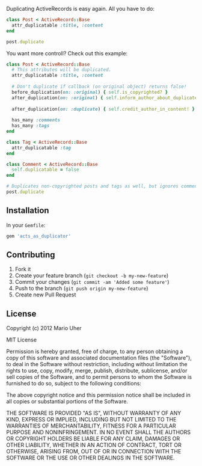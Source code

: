 Duplicating ActiveRecords is easy again. All you have to do:

```ruby
class Post < ActiveRecord::Base
  attr_duplicatable :title, :content
end

post.duplicate
```

You want more controll? Check out this example:

```ruby
class Post < ActiveRecord::Base
  # This attributes will be duplicated.
  attr_duplicatable :title, :content
  
  # Don't duplicate if callback (on original object) returns false!
  before_duplication(on: :original) { self.is_copyrighted? }
  after_duplication(on: :original) { self.inform_author_about_duplicate! }
  
  after_duplication(on: :duplicate) { self.credit_author_in_content! }
  
  has_many :comments
  has_many :tags
end

class Tag < ActiveRecord::Base
  attr_duplicatable :tag
end

class Comment < ActiveRecord::Base
  self.duplicatable = false
end

# Duplicates non-copyrighted posts and tags as well, but ignores comments.
post.duplicate
```

## Installation

In your `Gemfile`:

```ruby
gem 'acts_as_duplicator'
```

## Contributing

1. Fork it
2. Create your feature branch (`git checkout -b my-new-feature`)
3. Commit your changes (`git commit -am 'Added some feature'`)
4. Push to the branch (`git push origin my-new-feature`)
5. Create new Pull Request

## License

Copyright (c) 2012 Mario Uher

MIT License

Permission is hereby granted, free of charge, to any person obtaining
a copy of this software and associated documentation files (the
"Software"), to deal in the Software without restriction, including
without limitation the rights to use, copy, modify, merge, publish,
distribute, sublicense, and/or sell copies of the Software, and to
permit persons to whom the Software is furnished to do so, subject to
the following conditions:

The above copyright notice and this permission notice shall be
included in all copies or substantial portions of the Software.

THE SOFTWARE IS PROVIDED "AS IS", WITHOUT WARRANTY OF ANY KIND,
EXPRESS OR IMPLIED, INCLUDING BUT NOT LIMITED TO THE WARRANTIES OF
MERCHANTABILITY, FITNESS FOR A PARTICULAR PURPOSE AND
NONINFRINGEMENT. IN NO EVENT SHALL THE AUTHORS OR COPYRIGHT HOLDERS BE
LIABLE FOR ANY CLAIM, DAMAGES OR OTHER LIABILITY, WHETHER IN AN ACTION
OF CONTRACT, TORT OR OTHERWISE, ARISING FROM, OUT OF OR IN CONNECTION
WITH THE SOFTWARE OR THE USE OR OTHER DEALINGS IN THE SOFTWARE.
